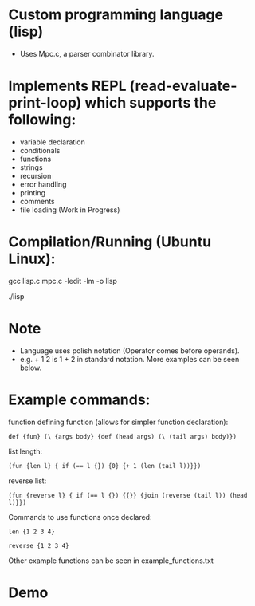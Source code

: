 # Custom programming language (lisp) 
  - Uses Mpc.c, a parser combinator library.
  
# Implements REPL (read-evaluate-print-loop) which supports the following:
  - variable declaration
  - conditionals
  - functions
  - strings
  - recursion
  - error handling
  - printing
  - comments
  - file loading (Work in Progress)
  
# Compilation/Running (Ubuntu Linux):
  
  gcc lisp.c mpc.c  -ledit -lm -o lisp
  
  ./lisp
  
# Note
  - Language uses polish notation (Operator comes before operands). 
  - e.g. + 1 2 is 1 + 2 in standard notation. More examples can be seen below.

# Example commands:
 
  function defining function (allows for simpler function declaration):
  
    def {fun} (\ {args body} {def (head args) (\ (tail args) body)})
  
  list length:
   
    (fun {len l} { if (== l {}) {0} {+ 1 (len (tail l))}})

  reverse list:
  
    (fun {reverse l} { if (== l {}) {{}} {join (reverse (tail l)) (head l)}})
    
  Commands to use functions once declared:
  
    len {1 2 3 4}
  
    reverse {1 2 3 4}
  
  Other example functions can be seen in example_functions.txt
  
  # Demo
  
  
